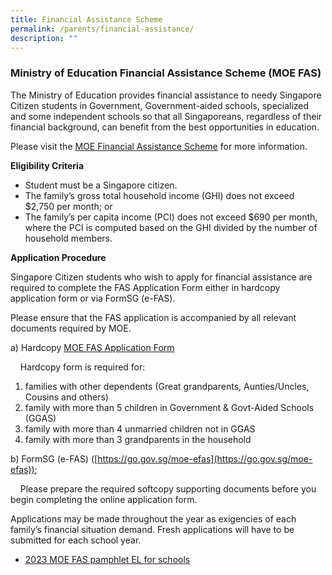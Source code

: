 ```yaml
---
title: Financial Assistance Scheme
permalink: /parents/financial-assistance/
description: ""
---
```

### Ministry of Education Financial Assistance Scheme (MOE FAS)

The Ministry of Education provides financial assistance to needy Singapore Citizen students in Government, Government-aided schools, specialized and some independent schools so that all Singaporeans, regardless of their financial background, can benefit from the best opportunities in education.

Please visit the [MOE Financial Assistance Scheme](https://www.moe.gov.sg/financial-matters/financial-assistance) for more information.

**Eligibility Criteria**

*   Student must be a Singapore citizen.
*   The family’s gross total household income (GHI) does not exceed $2,750 per month; or
*   The family’s per capita income (PCI) does not exceed $690 per month, where the PCI is computed based on the GHI divided by the number of household members.

**Application Procedure**

Singapore Citizen students who wish to apply for financial assistance are required to complete the FAS Application Form either in hardcopy application form or via FormSG (e-FAS).

Please ensure that the FAS application is accompanied by all relevant documents required by MOE.

a) Hardcopy [MOE FAS Application Form](/files/2023%20MOE%20FAS%20Application%20Form%20(BMSS).pdf)

    Hardcopy form is required for:

1.  families with other dependents (Great grandparents, Aunties/Uncles, Cousins and others)
2.  family with more than 5 children in Government & Govt-Aided Schools (GGAS)
3.  family with more than 4 unmarried children not in GGAS
4.  family with more than 3 grandparents in the household

b) FormSG (e-FAS) ([https://go.gov.sg/moe-efas](https://go.gov.sg/moe-efas));

    Please prepare the required softcopy supporting documents before you begin completing the online application form. 

Applications may be made throughout the year as exigencies of each family’s financial situation demand. Fresh applications will have to be submitted for each school year.

*   [2023 MOE FAS pamphlet EL for schools](/files/2023-MOE-FAS-pamphlet-EL-for-schools.pdf)